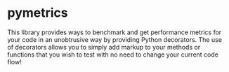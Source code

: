 pymetrics
=========

This library provides ways to benchmark and get performance metrics for your code in an unobtrusive way by providing Python decorators. The use of decorators allows you to simply add markup to your methods or functions that you wish to test with no need to change your current code flow! 
